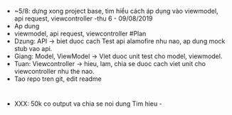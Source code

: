 - ~5/8: dựng xong project base, tìm hiểu cách áp dụng vào viewmodel, api  request, viewcontroller
-thu 6 - 09/08/2019
- Ap dung 
- viewmodel, api  request, viewcontroller
#Plan 
- Dzung: API  -> biet duoc cach Test api alamofire nhu nao, ap dung mock stub vao api.
- Giang: Model, ViewModel -> Viet duoc unit test cho model, viewmodel.
- Tuan: Viewcontroller -> hieu, lam, chia se duoc cach viet unit cho viewcontroller nhu the nao.
- Tao repo tren git, edit readme
#
- XXX: 50k co output va chia se noi dung Tim hieu -
